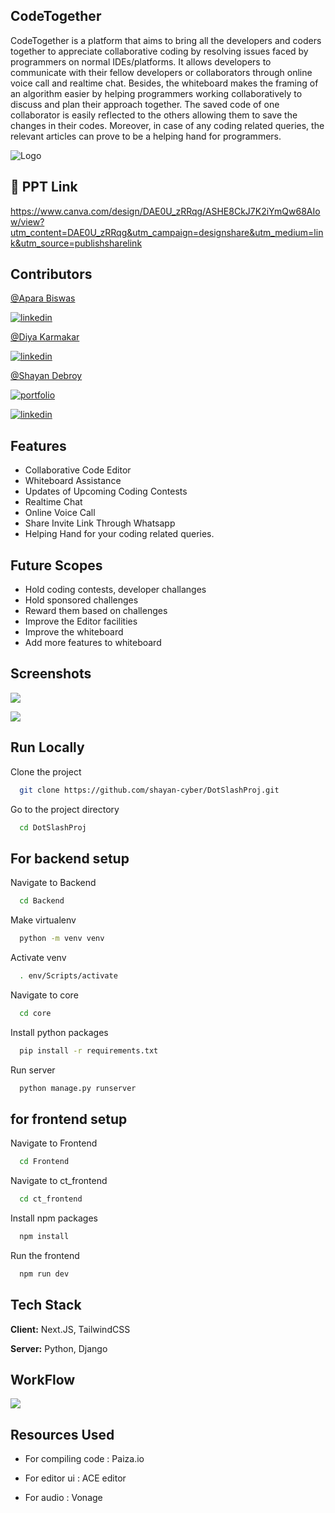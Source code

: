 ## CodeTogether

CodeTogether is a platform that aims to bring all the developers and coders together to appreciate collaborative coding by resolving issues faced by programmers on normal IDEs/platforms. It allows developers to communicate with their fellow developers or collaborators through online voice call and realtime chat. Besides, the whiteboard makes the framing of an algorithm easier by helping programmers working collaboratively to discuss and plan their approach together. The saved code of one collaborator is easily reflected to the others allowing them to save the changes in their codes. Moreover, in case of any coding related queries, the relevant articles can prove to be a helping hand for programmers.




![Logo](https://i.imgur.com/f7hoxjZ.png)


## 🔗 PPT Link

https://www.canva.com/design/DAE0U_zRRqg/ASHE8CkJ7K2iYmQw68AIow/view?utm_content=DAE0U_zRRqg&utm_campaign=designshare&utm_medium=link&utm_source=publishsharelink


## Contributors

[@Apara Biswas](https://github.com/algo-geek)

[![linkedin](https://img.shields.io/badge/linkedin-0A66C2?style=for-the-badge&logo=linkedin&logoColor=white)](https://www.linkedin.com/in/apara-biswas/)


[@Diya Karmakar](https://github.com/diyakarmakar779)

[![linkedin](https://img.shields.io/badge/linkedin-0A66C2?style=for-the-badge&logo=linkedin&logoColor=white)](https://www.linkedin.com/in/diya-karmakar/)


[@Shayan Debroy](https://github.com/shayan-cyber)

[![portfolio](https://img.shields.io/badge/my_portfolio-000?style=for-the-badge&logo=ko-fi&logoColor=white)](https://shayandebroy.pythonanywhere.com/)

[![linkedin](https://img.shields.io/badge/linkedin-0A66C2?style=for-the-badge&logo=linkedin&logoColor=white)](https://www.linkedin.com/in/shayan-debroy/)

  
## Features

- Collaborative Code Editor
- Whiteboard Assistance
- Updates of Upcoming Coding Contests
- Realtime Chat
- Online Voice Call
- Share Invite Link Through Whatsapp
- Helping Hand for your coding related queries.


## Future Scopes
- Hold coding contests, developer challanges 
- Hold sponsored challenges
- Reward them based on challenges
- Improve the Editor facilities
- Improve the whiteboard
- Add more features to whiteboard
  
## Screenshots

![](https://i.imgur.com/2NQ0lFY.png)

![](https://i.imgur.com/iPhcUOc.png)

  
## Run Locally

Clone the project

```bash
  git clone https://github.com/shayan-cyber/DotSlashProj.git
```

Go to the project directory

```bash
  cd DotSlashProj

```

## For backend setup

Navigate to Backend

```bash
  cd Backend
```

Make virtualenv

```bash
  python -m venv venv
```


Activate venv

```bash
  . env/Scripts/activate
```

Navigate to core

```bash
  cd core
```

Install python packages

```bash
  pip install -r requirements.txt
```

Run server

```bash
  python manage.py runserver
```


## for frontend setup

Navigate to Frontend

```bash
  cd Frontend
```

Navigate to ct_frontend

```bash
  cd ct_frontend
```


Install npm packages

```bash
  npm install
```


Run the frontend

```bash
  npm run dev
```









## Tech Stack

**Client:** Next.JS, TailwindCSS

**Server:** Python, Django

  
## WorkFlow

![](https://i.imgur.com/u3MKjGx.jpg)


## Resources Used

- For compiling code : Paiza.io

- For editor ui : ACE editor

- For audio : Vonage